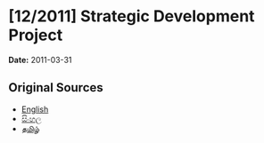 # [12/2011] Strategic Development Project

**Date:** 2011-03-31

## Original Sources

- [English](https://documents.gov.lk/view/acts/2011/3/12-2011_E.pdf)
- [සිංහල](https://documents.gov.lk/view/acts/2011/3/12-2011_S.pdf)
- [தமிழ்](https://documents.gov.lk/view/acts/2011/3/12-2011_T.pdf)
